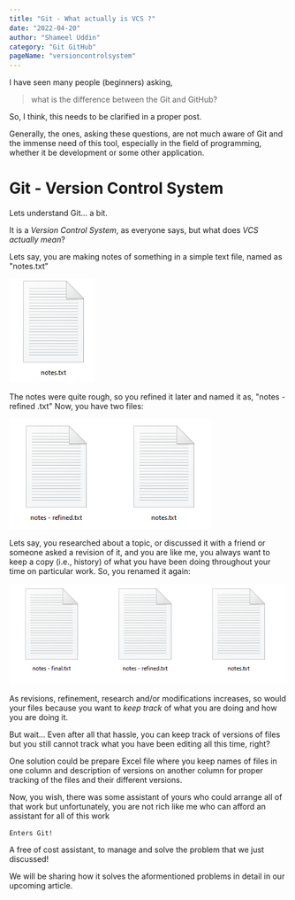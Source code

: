 ```yaml
---
title: "Git - What actually is VCS ?"
date: "2022-04-20"
author: "Shameel Uddin"
category: "Git GitHub"
pageName: "versioncontrolsystem"
---
```


I have seen many people (beginners) asking,

> what is the difference between the Git and GitHub?

So, I think, this needs to be clarified in a proper post.

Generally, the ones, asking these questions, are not much aware of Git and the immense need of this tool, especially in the field of programming, whether it be development or some other application.

# Git - Version Control System

Lets understand Git... a bit.

It is a _Version Control System_, as everyone says, but what does _VCS actually mean_?

Lets say, you are making notes of something in a simple text file, named as "notes.txt"

![image](./images/git-what-actually-is-vcs/image1.png)

The notes were quite rough, so you refined it later and named it as, "notes - refined .txt"
Now, you have two files:

![image](./images/git-what-actually-is-vcs/image2.png)

Lets say, you researched about a topic, or discussed it with a friend or someone asked a revision of it, and you are like me, you always want to keep a copy (i.e., history) of what you have been doing throughout your time on particular work.
So, you renamed it again:

![image](./images/git-what-actually-is-vcs/image3.png)

As revisions, refinement, research and/or modifications increases, so would your files because you want to _keep track_ of what you are doing and how you are doing it.

But wait... Even after all that hassle, you can keep track of versions of files but you still cannot track what you have been editing all this time, right?

One solution could be prepare Excel file where you keep names of files in one column and description of versions on another column for proper tracking of the files and their different versions.

Now, you wish, there was some assistant of yours who could arrange all of that work but unfortunately, you are not rich like me who can afford an assistant for all of this work

```
Enters Git!
```

A free of cost assistant, to manage and solve the problem that we just discussed!

We will be sharing how it solves the aformentioned problems in detail in our upcoming article.

